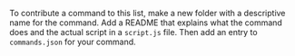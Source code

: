 To contribute a command to this list, make a new folder with a descriptive name for the command. Add a README that explains what the command does and the actual script in a `script.js` file. Then add an entry to `commands.json` for your command.